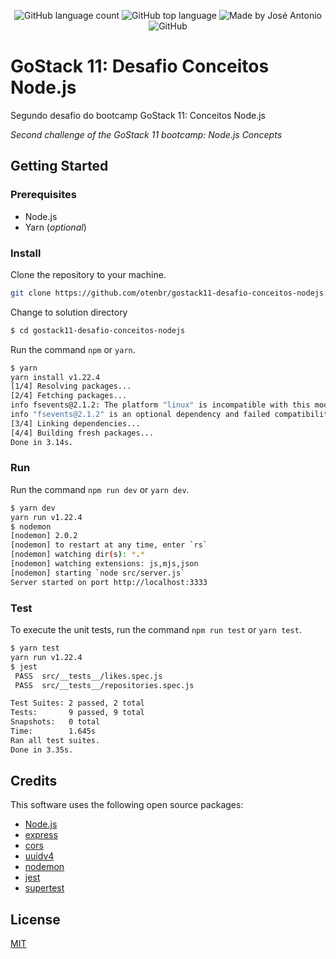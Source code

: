 <p align="center">
  <img alt="GitHub language count" src="https://img.shields.io/github/languages/count/otenbr/gostack11-desafio-conceitos-nodejs?color=%2304D361">

  <img alt="GitHub top language" src="https://img.shields.io/github/languages/top/otenbr/gostack11-desafio-conceitos-nodejs?color=%2304D361">

  <img alt="Made by José Antonio" src="https://img.shields.io/badge/made%20by-José%20Antonio-%2304D361">

  <img alt="GitHub" src="https://img.shields.io/github/license/otenbr/gostack11-desafio-conceitos-nodejs?color=%2304D361">

</p>

# GoStack 11: Desafio Conceitos Node.js

Segundo desafio do bootcamp GoStack 11: Conceitos Node.js

_Second challenge of the GoStack 11 bootcamp: Node.js Concepts_

## Getting Started

### Prerequisites

-   Node.js
-   Yarn (_optional_)

### Install

Clone the repository to your machine.

```sh
git clone https://github.com/otenbr/gostack11-desafio-conceitos-nodejs.git
```

Change to solution directory

```sh
$ cd gostack11-desafio-conceitos-nodejs
```

Run the command `npm` or `yarn`.

```sh
$ yarn
yarn install v1.22.4
[1/4] Resolving packages...
[2/4] Fetching packages...
info fsevents@2.1.2: The platform "linux" is incompatible with this module.
info "fsevents@2.1.2" is an optional dependency and failed compatibility check. Excluding it from installation.
[3/4] Linking dependencies...
[4/4] Building fresh packages...
Done in 3.14s.
```

### Run

Run the command `npm run dev` or `yarn dev`.

```sh
$ yarn dev
yarn run v1.22.4
$ nodemon
[nodemon] 2.0.2
[nodemon] to restart at any time, enter `rs`
[nodemon] watching dir(s): *.*
[nodemon] watching extensions: js,mjs,json
[nodemon] starting `node src/server.js`
Server started on port http://localhost:3333

```

### Test

To execute the unit tests, run the command `npm run test` or `yarn test`.

```sh
$ yarn test
yarn run v1.22.4
$ jest
 PASS  src/__tests__/likes.spec.js
 PASS  src/__tests__/repositories.spec.js

Test Suites: 2 passed, 2 total
Tests:       9 passed, 9 total
Snapshots:   0 total
Time:        1.645s
Ran all test suites.
Done in 3.35s.
```

## Credits

This software uses the following open source packages:

-   [Node.js](https://nodejs.org/)
-   [express](https://expressjs.com/)
-   [cors](https://github.com/expressjs/cors)
-   [uuidv4](https://github.com/thenativeweb/uuidv4)
-   [nodemon](https://nodemon.io/)
-   [jest](https://jestjs.io/)
-   [supertest](https://github.com/visionmedia/supertest)

## License

[MIT](LICENSE.md)
